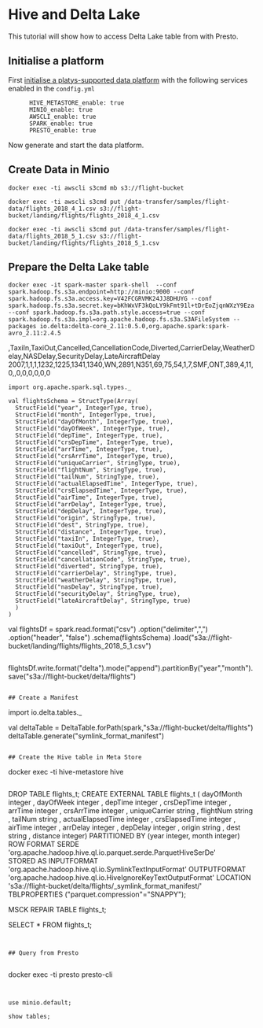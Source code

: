# Hive and Delta Lake

This tutorial will show how to access Delta Lake table from with Presto.

## Initialise a platform

First [initialise a platys-supported data platform](../../getting-started.md) with the following services enabled in the `condfig.yml`

```
      HIVE_METASTORE_enable: true
      MINIO_enable: true
      AWSCLI_enable: true
      SPARK_enable: true
      PRESTO_enable: true
```

Now generate and start the data platform. 

## Create Data in Minio

```
docker exec -ti awscli s3cmd mb s3://flight-bucket
```

```
docker exec -ti awscli s3cmd put /data-transfer/samples/flight-data/flights_2018_4_1.csv s3://flight-bucket/landing/flights/flights_2018_4_1.csv

docker exec -ti awscli s3cmd put /data-transfer/samples/flight-data/flights_2018_5_1.csv s3://flight-bucket/landing/flights/flights_2018_5_1.csv
```

## Prepare the Delta Lake table

```
docker exec -it spark-master spark-shell  --conf spark.hadoop.fs.s3a.endpoint=http://minio:9000 --conf spark.hadoop.fs.s3a.access.key=V42FCGRVMK24JJ8DHUYG --conf spark.hadoop.fs.s3a.secret.key=bKhWxVF3kQoLY9kFmt91l+tDrEoZjqnWXzY9Eza --conf spark.hadoop.fs.s3a.path.style.access=true --conf spark.hadoop.fs.s3a.impl=org.apache.hadoop.fs.s3a.S3AFileSystem --packages io.delta:delta-core_2.11:0.5.0,org.apache.spark:spark-avro_2.11:2.4.5
```

,TaxiIn,TaxiOut,Cancelled,CancellationCode,Diverted,CarrierDelay,WeatherDelay,NASDelay,SecurityDelay,LateAircraftDelay
2007,1,1,1,1232,1225,1341,1340,WN,2891,N351,69,75,54,1,7,SMF,ONT,389,4,11,0,,0,0,0,0,0,0

```
import org.apache.spark.sql.types._

val flightsSchema = StructType(Array(
  StructField("year", IntegerType, true),
  StructField("month", IntegerType, true),
  StructField("dayOfMonth", IntegerType, true),
  StructField("dayOfWeek", IntegerType, true),
  StructField("depTime", IntegerType, true),
  StructField("crsDepTime", IntegerType, true),
  StructField("arrTime", IntegerType, true),
  StructField("crsArrTime", IntegerType, true),
  StructField("uniqueCarrier", StringType, true),
  StructField("flightNum", StringType, true),
  StructField("tailNum", StringType, true),
  StructField("actualElapsedTime", IntegerType, true),
  StructField("crsElapsedTime", IntegerType, true),
  StructField("airTime", IntegerType, true),
  StructField("arrDelay", IntegerType, true),
  StructField("depDelay", IntegerType, true),
  StructField("origin", StringType, true),
  StructField("dest", StringType, true),
  StructField("distance", IntegerType, true),
  StructField("taxiIn", IntegerType, true),
  StructField("taxiOut", IntegerType, true),
  StructField("cancelled", StringType, true),
  StructField("cancellationCode", StringType, true),
  StructField("diverted", StringType, true),
  StructField("carrierDelay", StringType, true),
  StructField("weatherDelay", StringType, true),
  StructField("nasDelay", StringType, true),
  StructField("securityDelay", StringType, true),
  StructField("lateAircraftDelay", StringType, true)
  )
)

```
val flightsDf = spark.read.format("csv")
  .option("delimiter",",")
  .option("header", "false")
  .schema(flightsSchema)
  .load("s3a://flight-bucket/landing/flights/flights_2018_5_1.csv")
```

```
flightsDf.write.format("delta").mode("append").partitionBy("year","month").save("s3a://flight-bucket/delta/flights")
```

## Create a Manifest

```
import io.delta.tables._

val deltaTable = DeltaTable.forPath(spark,"s3a://flight-bucket/delta/flights")
deltaTable.generate("symlink_format_manifest")
```

## Create the Hive table in Meta Store

```
docker exec -ti hive-metastore hive
```

```
DROP TABLE flights_t;
CREATE EXTERNAL TABLE flights_t ( dayOfMonth integer
                             , dayOfWeek integer
                             , depTime integer
                             , crsDepTime integer
                             , arrTime integer
                             , crsArrTime integer
                             , uniqueCarrier string
                             , flightNum string
                             , tailNum string
                             , actualElapsedTime integer
                             , crsElapsedTime integer
                             , airTime integer
                             , arrDelay integer
                             , depDelay integer
                             , origin string
                             , dest string
                             , distance integer) 
PARTITIONED BY (year integer, month integer)
ROW FORMAT SERDE 'org.apache.hadoop.hive.ql.io.parquet.serde.ParquetHiveSerDe'                       
STORED AS INPUTFORMAT 'org.apache.hadoop.hive.ql.io.SymlinkTextInputFormat'
OUTPUTFORMAT 'org.apache.hadoop.hive.ql.io.HiveIgnoreKeyTextOutputFormat'
LOCATION 's3a://flight-bucket/delta/flights/_symlink_format_manifest/'
TBLPROPERTIES ("parquet.compression"="SNAPPY");

MSCK REPAIR TABLE flights_t;

SELECT * FROM flights_t;
```


## Query from Presto


```
docker exec -ti presto presto-cli
```


use minio.default;

show tables;
